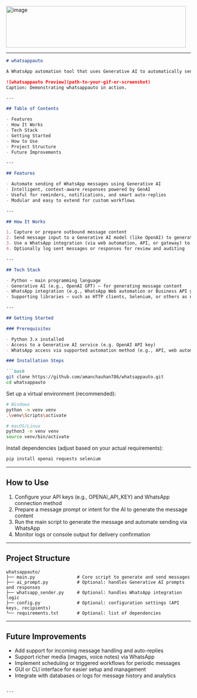 <img width="490" height="113" alt="image" src="https://github.com/user-attachments/assets/ff47186c-4210-49aa-ab89-2e0c77b0ca74" />

---

````markdown
# whatsappauto

A WhatsApp automation tool that uses Generative AI to automatically send messages or replies via WhatsApp. Built with Python, it makes sending intelligent, automated messages easy and efficient.

![whatsappauto Preview](path-to-your-gif-or-screenshot)  
Caption: Demonstrating whatsappauto in action.

---

## Table of Contents

- Features  
- How It Works  
- Tech Stack  
- Getting Started  
- How to Use  
- Project Structure  
- Future Improvements  

---

## Features

- Automate sending of WhatsApp messages using Generative AI  
- Intelligent, context-aware responses powered by GenAI  
- Useful for reminders, notifications, and smart auto-replies  
- Modular and easy to extend for custom workflows  

---

## How It Works

1. Capture or prepare outbound message content  
2. Send message input to a Generative AI model (like OpenAI) to generate thoughtful, context-aware text  
3. Use a WhatsApp integration (via web automation, API, or gateway) to send the AI message to a recipient  
4. Optionally log sent messages or responses for review and auditing  

---

## Tech Stack

- Python — main programming language  
- Generative AI (e.g., OpenAI GPT) — for generating message content  
- WhatsApp integration (e.g., WhatsApp Web automation or Business API gateways)  
- Supporting libraries — such as HTTP clients, Selenium, or others as needed  

---

## Getting Started

### Prerequisites

- Python 3.x installed  
- Access to a Generative AI service (e.g. OpenAI API key)  
- WhatsApp access via supported automation method (e.g., API, web automation)  

### Installation Steps

```bash
git clone https://github.com/amanchauhan786/whatsappauto.git
cd whatsappauto
````

Set up a virtual environment (recommended):

```bash
# Windows
python -m venv venv
.\venv\Scripts\activate

# macOS/Linux
python3 -m venv venv
source venv/bin/activate
```

Install dependencies (adjust based on your actual requirements):

```bash
pip install openai requests selenium
```

---

## How to Use

1. Configure your API keys (e.g., OPENAI\_API\_KEY) and WhatsApp connection method
2. Prepare a message prompt or intent for the AI to generate the message content
3. Run the main script to generate the message and automate sending via WhatsApp
4. Monitor logs or console output for delivery confirmation

---

## Project Structure

```
whatsappauto/
├── main.py                # Core script to generate and send messages
├── ai_prompt.py           # Optional: handles Generative AI prompts and responses
├── whatsapp_sender.py     # Optional: handles WhatsApp integration logic
├── config.py              # Optional: configuration settings (API keys, recipients)
└── requirements.txt       # Optional: list of dependencies
```

---

## Future Improvements

* Add support for incoming message handling and auto-replies
* Support richer media (images, voice notes) via WhatsApp
* Implement scheduling or triggered workflows for periodic messages
* GUI or CLI interface for easier setup and management
* Integrate with databases or logs for message history and analytics

```

---

```
